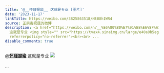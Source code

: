 ```yaml
---
title: '@__怀瑾握瑜__ 这就是专业 [图片]'
date: '2023-11-17'
linkTitle: https://weibo.com/3825863518/Nt08h1WR4
source: 正宗毒奶菇的微博
description: <a href="https://weibo.com/n/__%E6%80%80%E7%91%BE%E6%8F%A1%E7%91%9C__">@__怀瑾握瑜__</a>
  这就是专业 <img style="" src="https://tvax4.sinaimg.cn/large/e40a0b5egy1hjy8orngioj205607hmxi.jpg"
  referrerpolicy="no-referrer"><br><br> ...
disable_comments: true
---
```

<a href="https://weibo.com/n/__%E6%80%80%E7%91%BE%E6%8F%A1%E7%91%9C__">@__怀瑾握瑜__</a> 这就是专业 <img style="" src="https://tvax4.sinaimg.cn/large/e40a0b5egy1hjy8orngioj205607hmxi.jpg" referrerpolicy="no-referrer"><br><br> ...